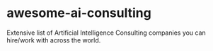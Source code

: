 # awesome-ai-consulting
Extensive list of Artificial Intelligence Consulting companies you can hire/work with across the world.
